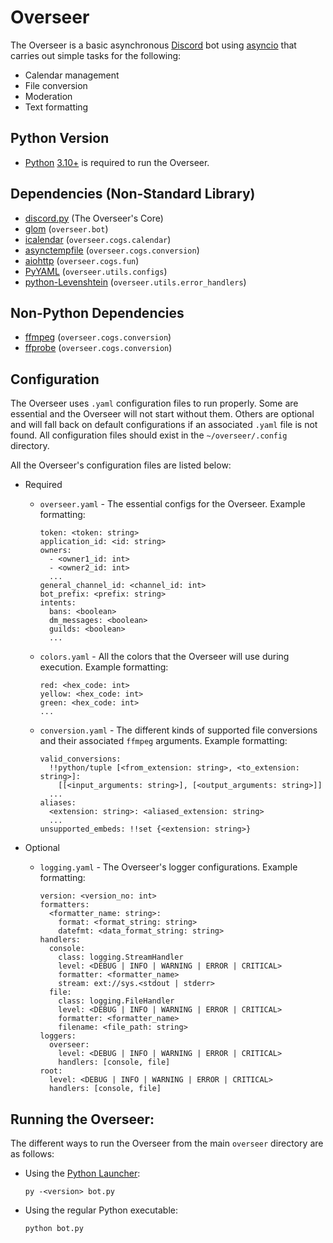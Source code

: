 # Overseer

The Overseer is a basic asynchronous [Discord](https://discord.com/) bot using [asyncio](https://docs.python.org/3/library/asyncio.html) that carries out simple tasks for the following:

- Calendar management
- File conversion
- Moderation
- Text formatting

## Python Version

- [Python](https://www.python.org/) [3.10+](https://www.python.org/downloads/release/python-3100/) is required to run the Overseer.

## Dependencies (Non-Standard Library)

- [discord.py](https://discordpy.readthedocs.io/en/stable/) (The Overseer's Core)
- [glom](https://glom.readthedocs.io/en/latest/index.html) (`overseer.bot`)
- [icalendar](https://icalendar.readthedocs.io/en/latest/#) (`overseer.cogs.calendar`)
- [asynctempfile](https://pypi.org/project/asynctempfile/) (`overseer.cogs.conversion`)
- [aiohttp](https://docs.aiohttp.org/en/stable/) (`overseer.cogs.fun`)
- [PyYAML](https://pyyaml.org/wiki/PyYAMLDocumentation) (`overseer.utils.configs`)
- [python-Levenshtein](https://www.coli.uni-saarland.de/courses/LT1/2011/slides/Python-Levenshtein.html) (`overseer.utils.error_handlers`)

## Non-Python Dependencies

- [ffmpeg](https://www.ffmpeg.org/) (`overseer.cogs.conversion`)
- [ffprobe](https://ffmpeg.org/ffprobe.html) (`overseer.cogs.conversion`)

## Configuration

The Overseer uses `.yaml` configuration files to run properly. Some are essential and the Overseer will not start without them. Others are optional and will fall back on default configurations if an associated `.yaml` file is not found. All configuration files should exist in the `~/overseer/.config` directory.

All the Overseer's configuration files are listed below:

- Required

  - `overseer.yaml` - The essential configs for the Overseer. Example formatting:

    ```
    token: <token: string>
    application_id: <id: string>
    owners:
      - <owner1_id: int>
      - <owner2_id: int>
      ...
    general_channel_id: <channel_id: int>
    bot_prefix: <prefix: string>
    intents:
      bans: <boolean>
      dm_messages: <boolean>
      guilds: <boolean>
      ...
    ```

  - `colors.yaml` - All the colors that the Overseer will use during execution. Example formatting:

    ```
    red: <hex_code: int>
    yellow: <hex_code: int>
    green: <hex_code: int>
    ...
    ```

  - `conversion.yaml` - The different kinds of supported file conversions and their associated `ffmpeg` arguments. Example formatting:

    ```
    valid_conversions:
      !!python/tuple [<from_extension: string>, <to_extension: string>]:
        [[<input_arguments: string>], [<output_arguments: string>]]
      ...
    aliases:
      <extension: string>: <aliased_extension: string>
      ...
    unsupported_embeds: !!set {<extension: string>}
    ```

- Optional

  - `logging.yaml` - The Overseer's logger configurations. Example formatting:

    ```
    version: <version_no: int>
    formatters:
      <formatter_name: string>:
        format: <format_string: string>
        datefmt: <data_format_string: string>
    handlers:
      console:
        class: logging.StreamHandler
        level: <DEBUG | INFO | WARNING | ERROR | CRITICAL>
        formatter: <formatter_name>
        stream: ext://sys.<stdout | stderr>
      file:
        class: logging.FileHandler
        level: <DEBUG | INFO | WARNING | ERROR | CRITICAL>
        formatter: <formatter_name>
        filename: <file_path: string>
    loggers:
      overseer:
        level: <DEBUG | INFO | WARNING | ERROR | CRITICAL>
        handlers: [console, file]
    root:
      level: <DEBUG | INFO | WARNING | ERROR | CRITICAL>
      handlers: [console, file]
    ```

## Running the Overseer:

The different ways to run the Overseer from the main `overseer` directory are as follows:

- Using the [Python Launcher](https://www.python.org/dev/peps/pep-0397/):

  ```
  py -<version> bot.py
  ```

- Using the regular Python executable:

  ```
  python bot.py
  ```
